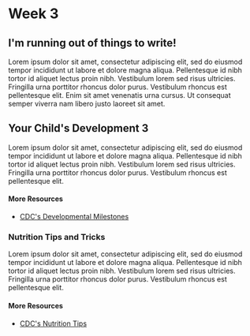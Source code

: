 # Week 3
## I'm running out of things to write!
Lorem ipsum dolor sit amet, consectetur adipiscing elit, sed do eiusmod tempor incididunt ut labore et dolore magna aliqua. Pellentesque id nibh tortor id aliquet lectus proin nibh. Vestibulum lorem sed risus ultricies. Fringilla urna porttitor rhoncus dolor purus. Vestibulum rhoncus est pellentesque elit. Enim sit amet venenatis urna cursus. Ut consequat semper viverra nam libero justo laoreet sit amet.
## Your Child's Development 3
Lorem ipsum dolor sit amet, consectetur adipiscing elit, sed do eiusmod tempor incididunt ut labore et dolore magna aliqua. Pellentesque id nibh tortor id aliquet lectus proin nibh. Vestibulum lorem sed risus ultricies. Fringilla urna porttitor rhoncus dolor purus. Vestibulum rhoncus est pellentesque elit.
#### More Resources
- [CDC's Developmental Milestones](https://www.cdc.gov/ncbddd/actearly/milestones/index.html)
### Nutrition Tips and Tricks
Lorem ipsum dolor sit amet, consectetur adipiscing elit, sed do eiusmod tempor incididunt ut labore et dolore magna aliqua. Pellentesque id nibh tortor id aliquet lectus proin nibh. Vestibulum lorem sed risus ultricies. Fringilla urna porttitor rhoncus dolor purus. Vestibulum rhoncus est pellentesque elit.
#### More Resources
- [CDC's Nutrition Tips](https://www.cdc.gov/nutrition/infantandtoddlernutrition/index.html)
